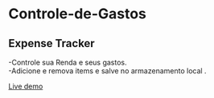 # Controle-de-Gastos

<h2>Expense Tracker</h2>
-Controle sua Renda e seus gastos. <br> 
-Adicione e remova items e salve no armazenamento local . 

<a href="https://controle-de-gastos-453212.netlify.app">Live demo</a>

